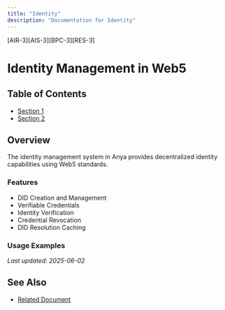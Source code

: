 ```yaml
---
title: "Identity"
description: "Documentation for Identity"
---
```


[AIR-3][AIS-3][BPC-3][RES-3]


<!-- markdownlint-disable MD013 line-length -->

# Identity Management in Web5

## Table of Contents

- [Section 1](#section-1)
- [Section 2](#section-2)


## Overview
The identity management system in Anya provides decentralized identity capabilities using Web5 standards.

### Features
- DID Creation and Management
- Verifiable Credentials
- Identity Verification
- Credential Revocation
- DID Resolution Caching

### Usage Examples


*Last updated: 2025-06-02*

## See Also

- [Related Document](#related-document)

